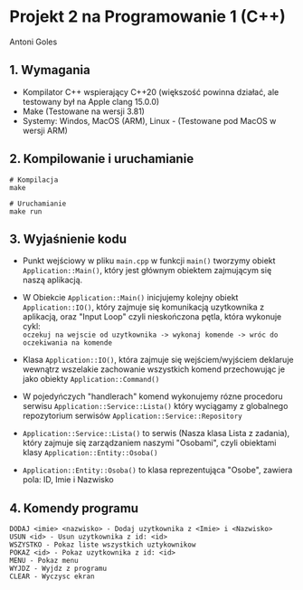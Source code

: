 # Projekt 2 na Programowanie 1 (C++)

Antoni Goles

## 1. Wymagania

- Kompilator C++ wspierający C++20 (większość powinna działać, ale testowany był na Apple clang 15.0.0)
- Make (Testowane na wersji 3.81)
- Systemy: Windos, MacOS (ARM), Linux - (Testowane pod MacOS w wersji ARM)

## 2. Kompilowanie i uruchamianie

```
# Kompilacja
make

# Uruchamianie
make run
```

## 3. Wyjaśnienie kodu

- Punkt wejściowy w pliku `main.cpp` w funkcji `main()` tworzymy
  obiekt `Application::Main()`, który jest głównym obiektem zajmującym się naszą aplikacją.

- W Obiekcie `Application::Main()` inicjujemy kolejny obiekt `Application::IO()`,
  który zajmuje się komunikacją uzytkownika z aplikacją, oraz "Input Loop" czyli
  nieskończona pętla, która wykonuje cykl: <br>
  `oczekuj na wejscie od uzytkownika -> wykonaj komende -> wróc do oczekiwania na komende`

- Klasa `Application::IO()`, która zajmuje się wejściem/wyjściem deklaruje wewnątrz
  wszelakie zachowanie wszystkich komend przechowując je jako obiekty `Application::Command()`

- W pojedyńczych "handlerach" komend wykonujemy rózne procedoru serwisu `Application::Service::Lista()`
  który wyciągamy z globalnego repozytorium serwisów `Application::Service::Repository`

- `Application::Service::Lista()` to serwis (Nasza klasa Lista z zadania), który zajmuje się
  zarządzaniem naszymi "Osobami", czyli obiektami klasy `Application::Entity::Osoba()`

- `Application::Entity::Osoba()` to klasa reprezentująca "Osobe", zawiera pola: ID, Imie i Nazwisko

## 4. Komendy programu

```
DODAJ <imie> <nazwisko> - Dodaj uzytkownika z <Imie> i <Nazwisko>
USUN <id> - Usun uzytkownika z id: <id>
WSZYSTKO - Pokaz liste wszystkich uztykownikow
POKAZ <id> - Pokaz uzytkownika z id: <id>
MENU - Pokaz menu
WYJDZ - Wyjdz z programu
CLEAR - Wyczysc ekran
```
